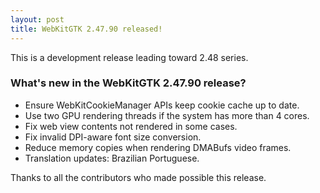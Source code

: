 ```yaml
---
layout: post
title: WebKitGTK 2.47.90 released!
---
```


This is a development release leading toward 2.48 series.

### What's new in the WebKitGTK 2.47.90 release?

 - Ensure WebKitCookieManager APIs keep cookie cache up to date.
 - Use two GPU rendering threads if the system has more than 4 cores.
 - Fix web view contents not rendered in some cases.
 - Fix invalid DPI-aware font size conversion.
 - Reduce memory copies when rendering DMABufs video frames.
 - Translation updates: Brazilian Portuguese.

Thanks to all the contributors who made possible this release.